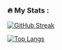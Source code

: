 ### :fire: My Stats :
[![GitHub Streak](http://github-readme-streak-stats.herokuapp.com?user=nik12mcf&theme=dark&background=000000)](https://git.io/streak-stats)

[![Top Langs](https://github-readme-stats.vercel.app/api/top-langs/?username=nik12mcf&layout=compact&theme=vision-friendly-dark)](https://github.com/anuraghazra/github-readme-stats)
